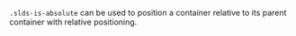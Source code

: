 `.slds-is-absolute` can be used to position a container relative to its parent container with relative positioning.

